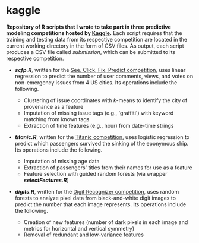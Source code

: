 kaggle
======

**Repository of R scripts that I wrote to take part in three predictive modeling competitions hosted by [Kaggle](http://www.kaggle.com/).** Each script requires that the training and testing data from its respective competition are located in the current working directory in the form of CSV files. As output, each script produces a CSV file called *submission*, which can be submitted to its respective competition.

- ***scfp.R***, written for the [See, Click, Fix, Predict competition](http://www.kaggle.com/c/see-click-predict-fix), uses linear regression to predict the number of user comments, views, and votes on non-emergency issues from 4 US cities. Its operations include the following.
  - Clustering of issue coordinates with *k*-means to identify the city of provenance as a feature
  - Imputation of missing issue tags (e.g., 'graffiti') with keyword matching from known tags
  - Extraction of time features (e.g., hour) from date-time strings

- ***titanic.R***, written for the [Titanic competition](http://www.kaggle.com/c/titanic-gettingStarted), uses logistic regression to predict which passengers survived the sinking of the eponymous ship. Its operations include the following.
  - Imputation of missing age data
  - Extraction of passengers' titles from their names for use as a feature
  - Feature selection with guided random forests (via wrapper ***selectFeatures.R***)

- ***digits.R***, written for the [Digit Recognizer competition](http://www.kaggle.com/c/digit-recognizer), uses random forests to analyze pixel data from black-and-white digit images to predict the number that each image represents. Its operations include the following.
  - Creation of new features (number of dark pixels in each image and metrics for horizontal and vertical symmetry)
  - Removal of redundant and low-variance features
